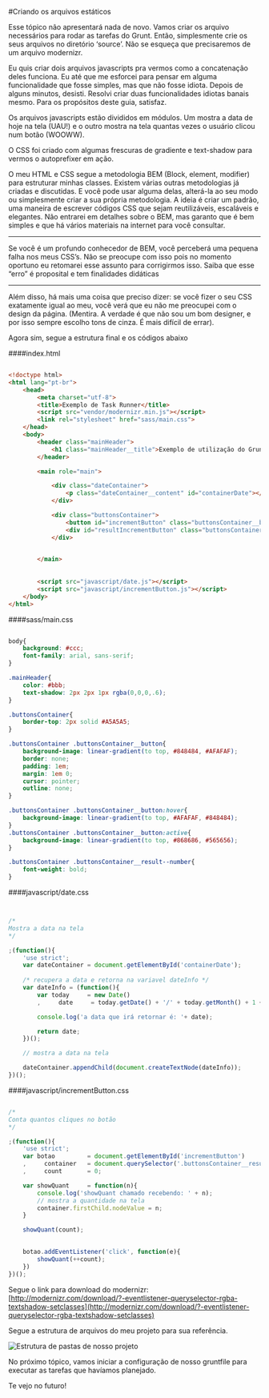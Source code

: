 #Criando os arquivos estáticos

Esse tópico não apresentará nada de novo. Vamos criar os arquivo necessários para rodar as tarefas do Grunt. Então, simplesmente crie os seus arquivos no diretório ‘source’. Não se esqueça que precisaremos de um arquivo modernizr. 

Eu quis criar dois arquivos javascripts pra vermos como a concatenação deles funciona. Eu até que me esforcei para pensar em alguma funcionalidade que fosse simples, mas que não fosse idiota. Depois de alguns minutos, desisti. Resolvi criar duas funcionalidades idiotas banais mesmo. Para os propósitos deste guia, satisfaz. 

Os arquivos javascripts estão divididos em módulos. Um mostra a data de hoje na tela (UAU!) e o outro mostra na tela quantas vezes o usuário clicou num botão (WOOWW).

O CSS foi criado com algumas frescuras de gradiente e text-shadow para vermos o autoprefixer em ação.

O meu HTML e CSS segue a metodologia BEM (Block, element, modifier) para estruturar minhas classes. Existem várias outras metodologias já criadas e discutidas. E você pode usar alguma delas, alterá-la ao seu modo ou simplesmente criar a sua própria metodologia. A ideia é criar um padrão, uma maneira de escrever códigos CSS que sejam reutilizáveis, escaláveis e elegantes. Não entrarei em detalhes sobre o BEM, mas garanto que é bem simples e que há vários materiais na internet para você consultar.


---


Se você é um profundo conhecedor de BEM, você perceberá uma pequena falha nos meus CSS’s. Não se preocupe com isso pois no momento oportuno eu retomarei esse assunto para corrigirmos isso. Saiba que esse “erro” é proposital e tem finalidades didáticas


---


Além disso, há mais uma coisa que preciso dizer: se você fizer o seu CSS exatamente igual ao meu, você verá que eu não me preocupei com o design da página. (Mentira. A verdade é que não sou um bom designer, e por isso sempre escolho tons de cinza. É mais difícil de errar).

Agora sim, segue a estrutura final e os códigos abaixo





####index.html

```html

<!doctype html>
<html lang="pt-br">
    <head>
        <meta charset="utf-8">
        <title>Exemplo de Task Runner</title>
        <script src="vendor/modernizr.min.js"></script>
        <link rel="stylesheet" href="sass/main.css">
    </head>
    <body>
        <header class="mainHeader">
            <h1 class="mainHeader__title">Exemplo de utilização do GruntJS</h1>    
        </header>

        <main role="main">

            <div class="dateContainer">
                <p class="dateContainer__content" id="containerDate"></p>
            </div>

            <div class="buttonsContainer">
                <button id="incrementButton" class="buttonsContainer__button">Clica para incrementar</button>
                <div id="resultIncrementButton" class="buttonsContainer__result">Clicado <span class="buttonsContainer__result--number js-result">0</span> vezes</div>
            </div>        
            

        </main>
        
        
        <script src="javascript/date.js"></script>
        <script src="javascript/incrementButton.js"></script>
    </body>
</html>


````



####sass/main.css

```css

body{
    background: #ccc;    
    font-family: arial, sans-serif;
}

.mainHeader{
    color: #bbb;
    text-shadow: 2px 2px 1px rgba(0,0,0,.6);
}

.buttonsContainer{
    border-top: 2px solid #A5A5A5;
}

.buttonsContainer .buttonsContainer__button{
    background-image: linear-gradient(to top, #848484, #AFAFAF);
    border: none;
    padding: 1em;
    margin: 1em 0;
    cursor: pointer;
    outline: none;
}

.buttonsContainer .buttonsContainer__button:hover{
    background-image: linear-gradient(to top, #AFAFAF, #848484);
}
.buttonsContainer .buttonsContainer__button:active{
    background-image: linear-gradient(to top, #868686, #565656);
}

.buttonsContainer .buttonsContainer__result--number{
    font-weight: bold;
}


````


####javascript/date.css

```javascript


/*
Mostra a data na tela
*/

;(function(){
    'use strict';
    var dateContainer = document.getElementById('containerDate');
    
    /* recupera a data e retorna na variavel dateInfo */
    var dateInfo = (function(){
        var today     = new Date()
        ,     date     = today.getDate() + '/' + today.getMonth() + 1 + '/' + today.getFullYear();

        console.log('a data que irá retornar é: '+ date);

        return date;
    })();

    // mostra a data na tela

    dateContainer.appendChild(document.createTextNode(dateInfo));
})();


````


####javascript/incrementButton.css

```javascript

/*
Conta quantos cliques no botão
*/

;(function(){
    'use strict';
    var botao         = document.getElementById('incrementButton')
    ,     container   = document.querySelector('.buttonsContainer__result .js-result')
    ,     count       = 0;

    var showQuant     = function(n){
        console.log('showQuant chamado recebendo: ' + n);
        // mostra a quantidade na tela
        container.firstChild.nodeValue = n;
    }

    showQuant(count);

    
    botao.addEventListener('click', function(e){
        showQuant(++count);
    })    
})();


````


Segue o link para download do modernizr: [http://modernizr.com/download/?-eventlistener-queryselector-rgba-textshadow-setclasses](http://modernizr.com/download/?-eventlistener-queryselector-rgba-textshadow-setclasses)

Segue a estrutura de arquivos do meu projeto para sua referência.

![Estrutura de pastas de nosso projeto](03.jpg "Estrutura de pastas de nosso projeto")


No próximo tópico, vamos iniciar a configuração de nosso gruntfile para executar as tarefas que havíamos planejado.

Te vejo no futuro!
